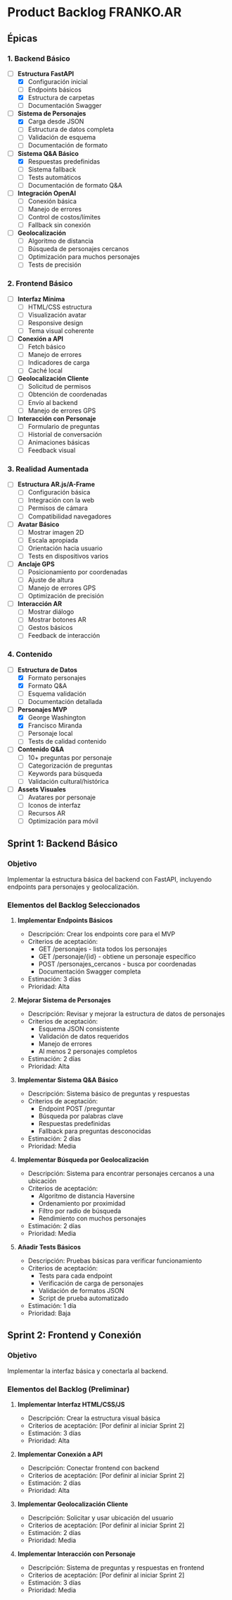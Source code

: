 # Product Backlog FRANKO.AR

## Épicas

### 1. Backend Básico
- [ ] **Estructura FastAPI**
  - [x] Configuración inicial
  - [ ] Endpoints básicos
  - [x] Estructura de carpetas
  - [ ] Documentación Swagger
- [ ] **Sistema de Personajes**
  - [x] Carga desde JSON
  - [ ] Estructura de datos completa
  - [ ] Validación de esquema
  - [ ] Documentación de formato
- [ ] **Sistema Q&A Básico**
  - [x] Respuestas predefinidas
  - [ ] Sistema fallback
  - [ ] Tests automáticos
  - [ ] Documentación de formato Q&A
- [ ] **Integración OpenAI**
  - [ ] Conexión básica
  - [ ] Manejo de errores
  - [ ] Control de costos/límites
  - [ ] Fallback sin conexión
- [ ] **Geolocalización**
  - [ ] Algoritmo de distancia
  - [ ] Búsqueda de personajes cercanos
  - [ ] Optimización para muchos personajes
  - [ ] Tests de precisión

### 2. Frontend Básico
- [ ] **Interfaz Mínima**
  - [ ] HTML/CSS estructura
  - [ ] Visualización avatar
  - [ ] Responsive design
  - [ ] Tema visual coherente
- [ ] **Conexión a API**
  - [ ] Fetch básico
  - [ ] Manejo de errores
  - [ ] Indicadores de carga
  - [ ] Caché local
- [ ] **Geolocalización Cliente**
  - [ ] Solicitud de permisos
  - [ ] Obtención de coordenadas
  - [ ] Envío al backend
  - [ ] Manejo de errores GPS
- [ ] **Interacción con Personaje**
  - [ ] Formulario de preguntas
  - [ ] Historial de conversación
  - [ ] Animaciones básicas
  - [ ] Feedback visual

### 3. Realidad Aumentada
- [ ] **Estructura AR.js/A-Frame**
  - [ ] Configuración básica
  - [ ] Integración con la web
  - [ ] Permisos de cámara
  - [ ] Compatibilidad navegadores
- [ ] **Avatar Básico**
  - [ ] Mostrar imagen 2D
  - [ ] Escala apropiada
  - [ ] Orientación hacia usuario
  - [ ] Tests en dispositivos varios
- [ ] **Anclaje GPS**
  - [ ] Posicionamiento por coordenadas
  - [ ] Ajuste de altura
  - [ ] Manejo de errores GPS
  - [ ] Optimización de precisión
- [ ] **Interacción AR**
  - [ ] Mostrar diálogo
  - [ ] Mostrar botones AR
  - [ ] Gestos básicos
  - [ ] Feedback de interacción

### 4. Contenido
- [ ] **Estructura de Datos**
  - [x] Formato personajes
  - [x] Formato Q&A
  - [ ] Esquema validación
  - [ ] Documentación detallada
- [ ] **Personajes MVP**
  - [x] George Washington
  - [x] Francisco Miranda
  - [ ] Personaje local
  - [ ] Tests de calidad contenido
- [ ] **Contenido Q&A**
  - [ ] 10+ preguntas por personaje
  - [ ] Categorización de preguntas
  - [ ] Keywords para búsqueda
  - [ ] Validación cultural/histórica
- [ ] **Assets Visuales**
  - [ ] Avatares por personaje
  - [ ] Iconos de interfaz
  - [ ] Recursos AR
  - [ ] Optimización para móvil

## Sprint 1: Backend Básico

### Objetivo
Implementar la estructura básica del backend con FastAPI, incluyendo endpoints para personajes y geolocalización.

### Elementos del Backlog Seleccionados

1. **Implementar Endpoints Básicos**
   - Descripción: Crear los endpoints core para el MVP
   - Criterios de aceptación:
     - GET /personajes - lista todos los personajes
     - GET /personaje/{id} - obtiene un personaje específico
     - POST /personajes_cercanos - busca por coordenadas
     - Documentación Swagger completa
   - Estimación: 3 días
   - Prioridad: Alta

2. **Mejorar Sistema de Personajes**
   - Descripción: Revisar y mejorar la estructura de datos de personajes
   - Criterios de aceptación:
     - Esquema JSON consistente
     - Validación de datos requeridos
     - Manejo de errores
     - Al menos 2 personajes completos
   - Estimación: 2 días
   - Prioridad: Alta

3. **Implementar Sistema Q&A Básico**
   - Descripción: Sistema básico de preguntas y respuestas
   - Criterios de aceptación:
     - Endpoint POST /preguntar
     - Búsqueda por palabras clave
     - Respuestas predefinidas
     - Fallback para preguntas desconocidas
   - Estimación: 2 días
   - Prioridad: Media

4. **Implementar Búsqueda por Geolocalización**
   - Descripción: Sistema para encontrar personajes cercanos a una ubicación
   - Criterios de aceptación:
     - Algoritmo de distancia Haversine
     - Ordenamiento por proximidad
     - Filtro por radio de búsqueda
     - Rendimiento con muchos personajes
   - Estimación: 2 días
   - Prioridad: Media

5. **Añadir Tests Básicos**
   - Descripción: Pruebas básicas para verificar funcionamiento
   - Criterios de aceptación:
     - Tests para cada endpoint
     - Verificación de carga de personajes
     - Validación de formatos JSON
     - Script de prueba automatizado
   - Estimación: 1 día
   - Prioridad: Baja

## Sprint 2: Frontend y Conexión

### Objetivo
Implementar la interfaz básica y conectarla al backend.

### Elementos del Backlog (Preliminar)

1. **Implementar Interfaz HTML/CSS/JS**
   - Descripción: Crear la estructura visual básica
   - Criterios de aceptación: [Por definir al iniciar Sprint 2]
   - Estimación: 3 días
   - Prioridad: Alta

2. **Implementar Conexión a API**
   - Descripción: Conectar frontend con backend
   - Criterios de aceptación: [Por definir al iniciar Sprint 2]
   - Estimación: 2 días
   - Prioridad: Alta

3. **Implementar Geolocalización Cliente**
   - Descripción: Solicitar y usar ubicación del usuario
   - Criterios de aceptación: [Por definir al iniciar Sprint 2]
   - Estimación: 2 días
   - Prioridad: Media

4. **Implementar Interacción con Personaje**
   - Descripción: Sistema de preguntas y respuestas en frontend
   - Criterios de aceptación: [Por definir al iniciar Sprint 2]
   - Estimación: 3 días
   - Prioridad: Media
